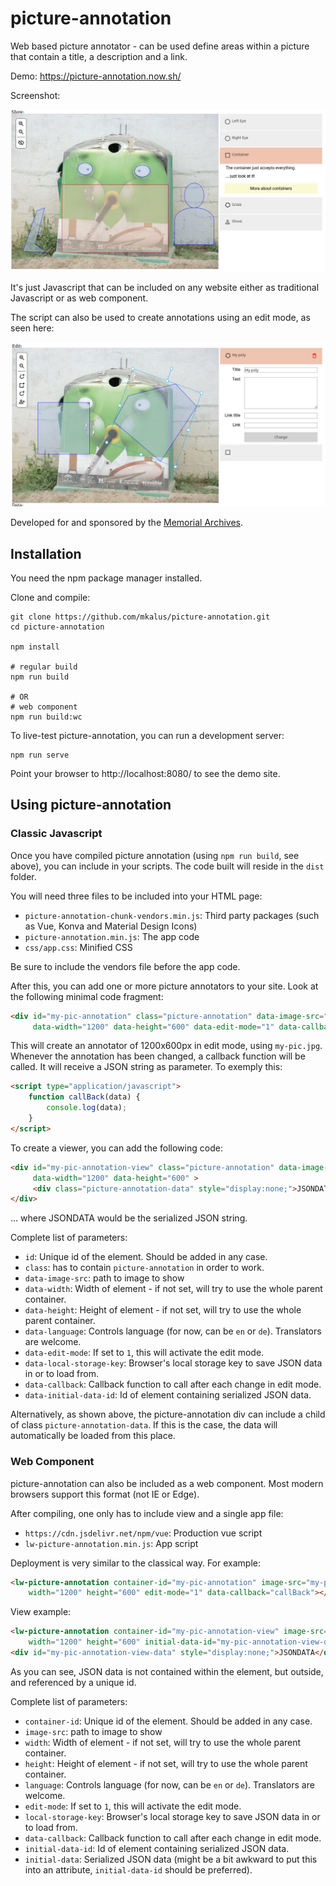# picture-annotation

Web based picture annotator - can be used define areas within a picture that contain a title, a description and a link.

Demo: https://picture-annotation.now.sh/

Screenshot:

![Screenshot view mode](screen_show.jpg "Screenshot view mode")

It's just Javascript that can be included on any website either as traditional Javascript or as web component.

The script can also be used to create annotations using an edit mode, as seen here:

 ![Screenshot edit mode](screen_edit.jpg "Screenshot edit mode")

Developed for and sponsored by the [Memorial Archives](https://memorial-archives.international/).


## Installation

You need the npm package manager installed.

Clone and compile:

```shell script
git clone https://github.com/mkalus/picture-annotation.git
cd picture-annotation

npm install

# regular build
npm run build

# OR
# web component
npm run build:wc
```

To live-test picture-annotation, you can run a development server:

```shell script
npm run serve
```

Point your browser to http://localhost:8080/ to see the demo site.


## Using picture-annotation

### Classic Javascript

Once you have compiled picture annotation (using `npm run build`, see above), you can include in your scripts. The code
built will reside in the `dist` folder.

You will need three files to be included into your HTML page:

* `picture-annotation-chunk-vendors.min.js`: Third party packages (such as Vue, Konva and Material Design Icons)
* `picture-annotation.min.js`: The app code
* `css/app.css`: Minified CSS

Be sure to include the vendors file before the app code.

After this, you can add one or more picture annotators to your site. Look at the following minimal code fragment:

```html
<div id="my-pic-annotation" class="picture-annotation" data-image-src="my-pic.jpg"
     data-width="1200" data-height="600" data-edit-mode="1" data-callback="callBack"></div>
```

This will create an annotator of 1200x600px in edit mode, using `my-pic.jpg`. Whenever the annotation has been changed,
a callback function will be called. It will receive a JSON string as parameter. To exemply this:

```html
<script type="application/javascript">
    function callBack(data) {
        console.log(data);
    }
</script>
```

To create a viewer, you can add the following code:

```html
<div id="my-pic-annotation-view" class="picture-annotation" data-image-src="my-pic.jpg"
     data-width="1200" data-height="600" >
     <div class="picture-annotation-data" style="display:none;">JSONDATA</div>
</div>
```

... where JSONDATA would be the serialized JSON string.

Complete list of parameters:

* `id`: Unique id of the element. Should be added in any case.
* `class`: has to contain `picture-annotation` in order to work.
* `data-image-src`: path to image to show
* `data-width`: Width of element - if not set, will try to use the whole parent container.
* `data-height`: Height of element - if not set, will try to use the whole parent container.
* `data-language`: Controls language (for now, can be `en` or `de`). Translators are welcome.
* `data-edit-mode`: If set to `1`, this will activate the edit mode.
* `data-local-storage-key`: Browser's local storage key to save JSON data in or to load from.
* `data-callback`: Callback function to call after each change in edit mode.
* `data-initial-data-id`: Id of element containing serialized JSON data.

Alternatively, as shown above, the picture-annotation div can include a child of class `picture-annotation-data`. If this
is the case, the data will automatically be loaded from this place.

### Web Component

picture-annotation can also be included as a web component. Most modern browsers support this format (not IE or Edge).

After compiling, one only has to include view and a single app file:

* `https://cdn.jsdelivr.net/npm/vue`: Production vue script
* `lw-picture-annotation.min.js`: App script

Deployment is very similar to the classical way. For example:

```html
<lw-picture-annotation container-id="my-pic-annotation" image-src="my-pic.jpg"
    width="1200" height="600" edit-mode="1" data-callback="callBack"></lw-picture-annotation>
```

View example:

```html
<lw-picture-annotation container-id="my-pic-annotation-view" image-src="my-pic.jpg"
    width="1200" height="600" initial-data-id="my-pic-annotation-view-data"></lw-picture-annotation>
<div id="my-pic-annotation-view-data" style="display:none;">JSONDATA</div>
```

As you can see, JSON data is not contained within the element, but outside, and referenced by a unique id.

Complete list of parameters:

* `container-id`: Unique id of the element. Should be added in any case.
* `image-src`: path to image to show
* `width`: Width of element - if not set, will try to use the whole parent container.
* `height`: Height of element - if not set, will try to use the whole parent container.
* `language`: Controls language (for now, can be `en` or `de`). Translators are welcome.
* `edit-mode`: If set to `1`, this will activate the edit mode.
* `local-storage-key`: Browser's local storage key to save JSON data in or to load from.
* `data-callback`: Callback function to call after each change in edit mode.
* `initial-data-id`: Id of element containing serialized JSON data.
* `initial-data`: Serialized JSON data (might be a bit awkward to put this into an attribute, `initial-data-id` should
  be preferred).
